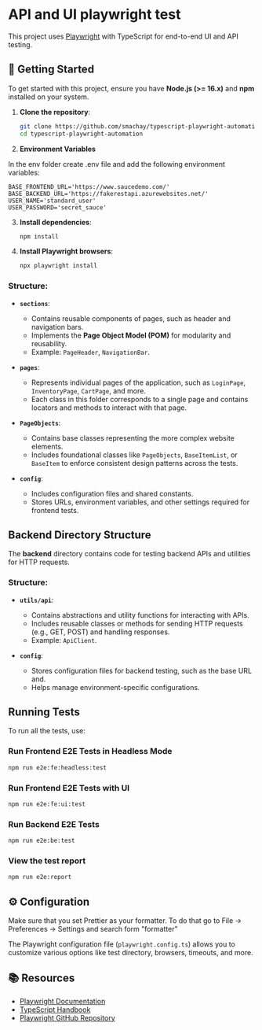 # API and UI playwright test

This project uses [Playwright](https://playwright.dev/) with TypeScript for end-to-end UI and API testing.

## 🚀 Getting Started

To get started with this project, ensure you have **Node.js (>= 16.x)** and **npm** installed on your system.

1. **Clone the repository**:

   ```bash
   git clone https://github.com/smachay/typescript-playwright-automation.git
   cd typescript-playwright-automation

   ```

2. **Environment Variables**

In the env folder create .env file and add the following environment variables:

```env
BASE_FRONTEND_URL='https://www.saucedemo.com/'
BASE_BACKEND_URL='https://fakerestapi.azurewebsites.net/'
USER_NAME='standard_user'
USER_PASSWORD='secret_sauce'
```

3. **Install dependencies**:

   ```bash
   npm install
   ```

4. **Install Playwright browsers**:
   ```bash
   npx playwright install
   ```

### Structure:
- **`sections`**: 
  - Contains reusable components of pages, such as header and navigation bars.
  - Implements the **Page Object Model (POM)** for modularity and reusability.
  - Example: `PageHeader`, `NavigationBar`.

- **`pages`**: 
  - Represents individual pages of the application, such as `LoginPage`, `InventoryPage`, `CartPage`, and more.
  - Each class in this folder corresponds to a single page and contains locators and methods to interact with that page.

- **`PageObjects`**: 
  - Contains base classes representing the more complex website elements.
  - Includes foundational classes like `PageObjects`, `BaseItemList`, or `BaseItem` to enforce consistent design patterns across the tests.

- **`config`**:
  - Includes configuration files and shared constants.
  - Stores URLs, environment variables, and other settings required for frontend tests.


## Backend Directory Structure

The **backend** directory contains code for testing backend APIs and utilities for HTTP requests.

### Structure:
- **`utils/api`**: 
  - Contains abstractions and utility functions for interacting with APIs.
  - Includes reusable classes or methods for sending HTTP requests (e.g., GET, POST) and handling responses.
  - Example: `ApiClient`.

- **`config`**: 
  - Stores configuration files for backend testing, such as the base URL and.
  - Helps manage environment-specific configurations.

## Running Tests

To run all the tests, use:

### Run Frontend E2E Tests in Headless Mode

```bash
npm run e2e:fe:headless:test
```

### Run Frontend E2E Tests with UI

```bash
npm run e2e:fe:ui:test
```

### Run Backend E2E Tests

```bash
npm run e2e:be:test
```

### View the test report

```bash
npm run e2e:report
```

## ⚙️ Configuration

Make sure that you set Prettier as your formatter. To do that go to File -> Preferences -> Settings and search form "formatter"

The Playwright configuration file (`playwright.config.ts`) allows you to customize various options like test directory, browsers, timeouts, and more.

## 📚 Resources

- [Playwright Documentation](https://playwright.dev/docs/intro)
- [TypeScript Handbook](https://www.typescriptlang.org/docs/)
- [Playwright GitHub Repository](https://github.com/microsoft/playwright)
